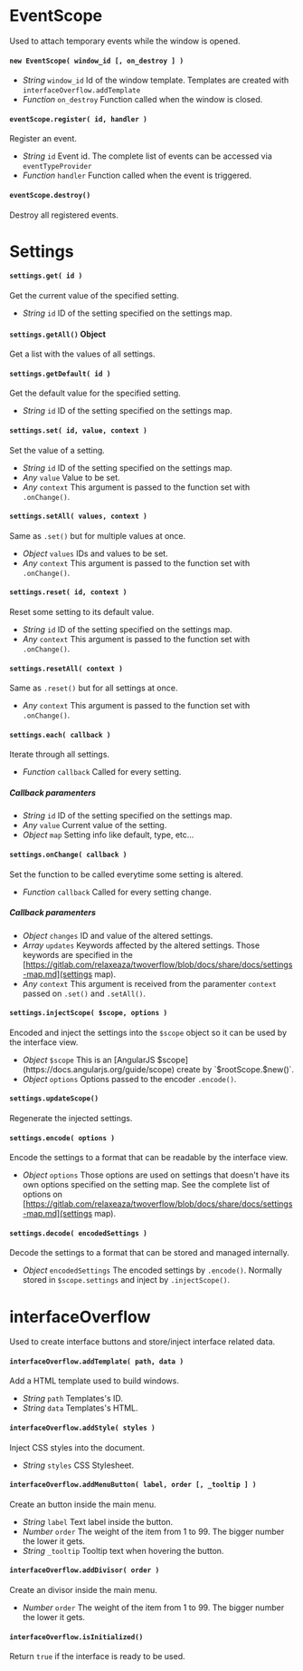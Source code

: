 # EventScope

Used to attach temporary events while the window is opened.

#### `new EventScope( window_id [, on_destroy ] )`

 - *String* `window_id` Id of the window template. Templates are created with `interfaceOverflow.addTemplate`
 - *Function* `on_destroy` Function called when the window is closed.

#### `eventScope.register( id, handler )`

Register an event.

 - *String* `id` Event id. The complete list of events can be accessed via `eventTypeProvider`
 - *Function* `handler` Function called when the event is triggered.

#### `eventScope.destroy()`

Destroy all registered events.

# Settings

#### `settings.get( id )`

Get the current value of the specified setting.

 - *String* `id` ID of the setting specified on the settings map.

#### `settings.getAll()` **Object**

Get a list with the values of all settings.

#### `settings.getDefault( id )`

Get the default value for the specified setting.

 - *String* `id` ID of the setting specified on the settings map.

#### `settings.set( id, value, context )`

Set the value of a setting.

 - *String* `id` ID of the setting specified on the settings map.
 - *Any* `value` Value to be set.
 - *Any* `context` This argument is passed to the function set with `.onChange()`.

#### `settings.setAll( values, context )`

Same as `.set()` but for multiple values at once.

 - *Object* `values` IDs and values to be set.
 - *Any* `context` This argument is passed to the function set with `.onChange()`.

#### `settings.reset( id, context )`

Reset some setting to its default value.

 - *String* `id` ID of the setting specified on the settings map.
 - *Any* `context` This argument is passed to the function set with `.onChange()`.

#### `settings.resetAll( context )`

Same as `.reset()` but for all settings at once.

 - *Any* `context` This argument is passed to the function set with `.onChange()`.

#### `settings.each( callback )`

Iterate through all settings.

 - *Function* `callback` Called for every setting.

##### Callback paramenters

 - *String* `id` ID of the setting specified on the settings map.
 - *Any* `value` Current value of the setting.
 - *Object* `map` Setting info like default, type, etc...

#### `settings.onChange( callback )`

Set the function to be called everytime some setting is altered.

 - *Function* `callback` Called for every setting change.

##### Callback paramenters

 - *Object* `changes` ID and value of the altered settings.
 - *Array* `updates` Keywords affected by the altered settings. Those keywords are specified in the [https://gitlab.com/relaxeaza/twoverflow/blob/docs/share/docs/settings-map.md](settings map).
 - *Any* `context` This argument is received from the paramenter `context` passed on `.set()` and `.setAll()`.

#### `settings.injectScope( $scope, options )`

Encoded and inject the settings into the `$scope` object so it can be used by the interface view.

 - *Object* `$scope` This is an [AngularJS $scope](https://docs.angularjs.org/guide/scope) create by `$rootScope.$new()`.
 - *Object* `options` Options passed to the encoder `.encode()`.

#### `settings.updateScope()`

Regenerate the injected settings.

#### `settings.encode( options )`

Encode the settings to a format that can be readable by the interface view.

 - *Object* `options` Those options are used on settings that doesn't have its own options specified on the setting map. See the complete list of options on [https://gitlab.com/relaxeaza/twoverflow/blob/docs/share/docs/settings-map.md](settings map).

#### `settings.decode( encodedSettings )`

Decode the settings to a format that can be stored and managed internally.

 - *Object* `encodedSettings` The encoded settings by `.encode()`. Normally stored in `$scope.settings` and inject by `.injectScope()`.

# interfaceOverflow

Used to create interface buttons and store/inject interface related data.

#### `interfaceOverflow.addTemplate( path, data )`

Add a HTML template used to build windows.

 - *String* `path` Templates's ID.
 - *String* `data` Templates's HTML.

#### `interfaceOverflow.addStyle( styles )`

Inject CSS styles into the document.

 - *String* `styles` CSS Stylesheet.

#### `interfaceOverflow.addMenuButton( label, order [, _tooltip ] )`

Create an button inside the main menu.

 - *String* `label` Text label inside the button.
 - *Number* `order` The weight of the item from 1 to 99. The bigger number the lower it gets.
 - *String* `_tooltip` Tooltip text when hovering the button.

#### `interfaceOverflow.addDivisor( order )`

Create an divisor inside the main menu.

 - *Number* `order` The weight of the item from 1 to 99. The bigger number the lower it gets.

#### `interfaceOverflow.isInitialized()`

Return `true` if the interface is ready to be used.
